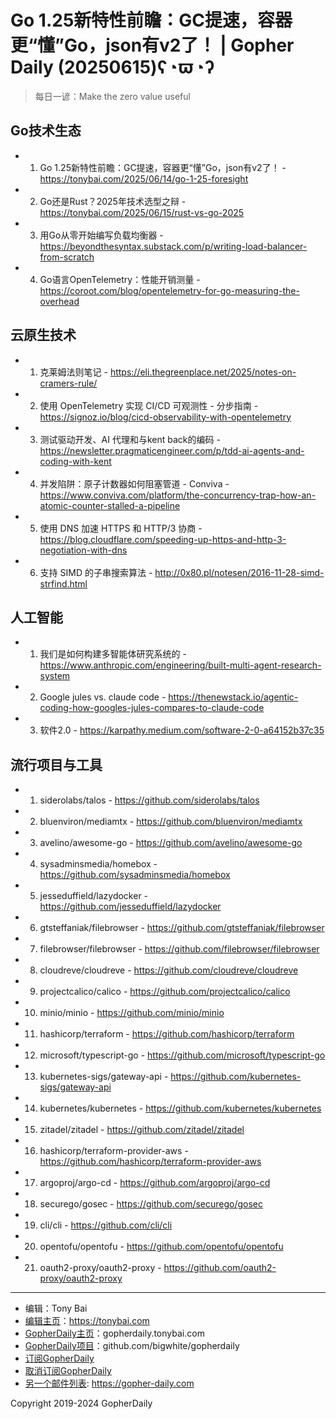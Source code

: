 # Go 1.25新特性前瞻：GC提速，容器更“懂”Go，json有v2了！ | Gopher Daily (20250615)ʕ◔ϖ◔ʔ

>每日一谚：Make the zero value useful

## Go技术生态


- 1. Go 1.25新特性前瞻：GC提速，容器更“懂”Go，json有v2了！ - https://tonybai.com/2025/06/14/go-1-25-foresight

- 2. Go还是Rust？2025年技术选型之辩 - https://tonybai.com/2025/06/15/rust-vs-go-2025

- 3. 用Go从零开始编写负载均衡器 - https://beyondthesyntax.substack.com/p/writing-load-balancer-from-scratch

- 4. Go语言OpenTelemetry：性能开销测量 - https://coroot.com/blog/opentelemetry-for-go-measuring-the-overhead


## 云原生技术


- 1. 克莱姆法则笔记 - https://eli.thegreenplace.net/2025/notes-on-cramers-rule/

- 2. 使用 OpenTelemetry 实现 CI/CD 可观测性 - 分步指南 - https://signoz.io/blog/cicd-observability-with-opentelemetry

- 3. 测试驱动开发、AI 代理和与kent back的编码 - https://newsletter.pragmaticengineer.com/p/tdd-ai-agents-and-coding-with-kent

- 4. 并发陷阱：原子计数器如何阻塞管道 - Conviva - https://www.conviva.com/platform/the-concurrency-trap-how-an-atomic-counter-stalled-a-pipeline

- 5. 使用 DNS 加速 HTTPS 和 HTTP/3 协商 - https://blog.cloudflare.com/speeding-up-https-and-http-3-negotiation-with-dns

- 6. 支持 SIMD 的子串搜索算法 - http://0x80.pl/notesen/2016-11-28-simd-strfind.html


## 人工智能


- 1. 我们是如何构建多智能体研究系统的 - https://www.anthropic.com/engineering/built-multi-agent-research-system

- 2. Google jules vs. claude code - https://thenewstack.io/agentic-coding-how-googles-jules-compares-to-claude-code

- 3. 软件2.0 - https://karpathy.medium.com/software-2-0-a64152b37c35


## 流行项目与工具


- 1. siderolabs/talos - https://github.com/siderolabs/talos

- 2. bluenviron/mediamtx - https://github.com/bluenviron/mediamtx

- 3. avelino/awesome-go - https://github.com/avelino/awesome-go

- 4. sysadminsmedia/homebox - https://github.com/sysadminsmedia/homebox

- 5. jesseduffield/lazydocker - https://github.com/jesseduffield/lazydocker

- 6. gtsteffaniak/filebrowser - https://github.com/gtsteffaniak/filebrowser

- 7. filebrowser/filebrowser - https://github.com/filebrowser/filebrowser

- 8. cloudreve/cloudreve - https://github.com/cloudreve/cloudreve

- 9. projectcalico/calico - https://github.com/projectcalico/calico

- 10. minio/minio - https://github.com/minio/minio

- 11. hashicorp/terraform - https://github.com/hashicorp/terraform

- 12. microsoft/typescript-go - https://github.com/microsoft/typescript-go

- 13. kubernetes-sigs/gateway-api - https://github.com/kubernetes-sigs/gateway-api

- 14. kubernetes/kubernetes - https://github.com/kubernetes/kubernetes

- 15. zitadel/zitadel - https://github.com/zitadel/zitadel

- 16. hashicorp/terraform-provider-aws - https://github.com/hashicorp/terraform-provider-aws

- 17. argoproj/argo-cd - https://github.com/argoproj/argo-cd

- 18. securego/gosec - https://github.com/securego/gosec

- 19. cli/cli - https://github.com/cli/cli

- 20. opentofu/opentofu - https://github.com/opentofu/opentofu

- 21. oauth2-proxy/oauth2-proxy - https://github.com/oauth2-proxy/oauth2-proxy


----

- 编辑：Tony Bai
- [编辑主页](https://tonybai.com)：https://tonybai.com
- [GopherDaily主页](https://gopherdaily.tonybai.com)：gopherdaily.tonybai.com
- [GopherDaily项目](https://github.com/bigwhite/gopherdaily)：github.com/bigwhite/gopherdaily
- [订阅GopherDaily](https://gopherdaily.tonybai.com/subscribe)
- [取消订阅GopherDaily](https://gopherdaily.tonybai.com/unsubscribe)
- [另一个邮件列表](https://gopher-daily.com): https://gopher-daily.com

Copyright 2019-2024 GopherDaily
